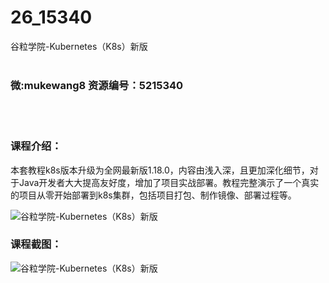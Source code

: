 # 26_15340
谷粒学院-Kubernetes（K8s）新版
<br/></br>
<h3>微:mukewang8 资源编号：5215340</h3>
<br/></br>
<h3>课程介绍：</h3>
<p>本套教程k8s版本升级为全网最新版1.18.0，内容由浅入深，且更加深化细节，对于Java开发者大大提高友好度，增加了项目实战部署。教程完整演示了一个真实的项目从零开始部署到k8s集群，包括项目打包、制作镜像、部署过程等。</p>
<p><img src="https://www.ko996.com/wp-content/uploads/img/2020/09/2-44-300x173.png" alt="谷粒学院-Kubernetes（K8s）新版"></p>
<div class="info-desc">
<h3>课程截图：</h3>
<p><img src="https://www.ko996.com/wp-content/uploads/img/2020/09/1-42.png" alt="谷粒学院-Kubernetes（K8s）新版"></p>
<p>&nbsp;</p>


			
</div>
